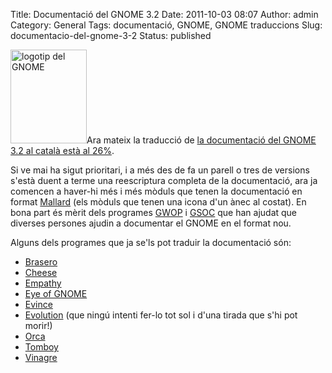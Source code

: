 Title: Documentació del GNOME 3.2
Date: 2011-10-03 08:07
Author: admin
Category: General
Tags: documentació, GNOME, GNOME traduccions
Slug: documentacio-del-gnome-3-2
Status: published

[<img src="http://gil.badall.net/wp-content/uploads/2008/01/gnomefoot.png" title="logotip del GNOME" class="alignright size-full wp-image-274" width="122" height="150" />](http://gil.badall.net/wp-content/uploads/2008/01/gnomefoot.png)Ara mateix la traducció de [la documentació del GNOME 3.2 al català està al 26%](http://l10n.gnome.org/languages/ca/gnome-3-2/doc/ "Pàgina d'estadístiques de la traducció al català de la documentació del GNOME 3.2").

Si ve mai ha sigut prioritari, i a més des de fa un parell o tres de versions s'està duent a terme una reescriptura completa de la documentació, ara ja comencen a haver-hi més i més mòduls que tenen la documentació en format [Mallard](http://projectmallard.org/ "Projecte del format de documentació orientat a tasques que utilitza bona part de la documentació del GNOME") (els mòduls que tenen una icona d'un ànec al costat). En bona part és mèrit dels programes [GWOP](http://live.gnome.org/GnomeWomen/OutreachProgram2011 "Programa de mentoratge del GNOME per a dones") i [GSOC](http://code.google.com/intl/en/soc/ "Programa per a estudiants universitaris per programar en projectes de programari lliure durant l'estiu a canvi d'uns diners") que han ajudat que diverses persones ajudin a documentar el GNOME en el format nou.

Alguns dels programes que ja se'ls pot traduir la documentació són:

- [Brasero](http://l10n.gnome.org/vertimus/brasero/master/help/ca)
- [Cheese](http://l10n.gnome.org/vertimus/cheese/gnome-3-2/help/ca)
- [Empathy](http://l10n.gnome.org/vertimus/empathy/gnome-3-2/help/ca)
- [Eye of GNOME](http://l10n.gnome.org/vertimus/eog/master/help/ca)
- [Evince](http://l10n.gnome.org/vertimus/evince/master/help/ca)
- [Evolution](http://l10n.gnome.org/vertimus/evolution/gnome-3-2/help/ca) (que ningú intenti fer-lo tot sol i d'una tirada que s'hi pot morir!)
- [Orca](http://l10n.gnome.org/vertimus/orca/gnome-3-2/help/ca)
- [Tomboy](http://l10n.gnome.org/vertimus/tomboy/master/help/ca)
- [Vinagre](http://l10n.gnome.org/vertimus/vinagre/gnome-3-2/help/ca)
